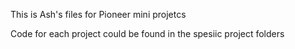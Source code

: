 This is Ash's files for Pioneer mini projetcs

Code for each project could be found in the spesiic project folders
